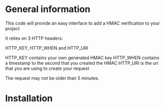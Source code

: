 General information
==========

This code will provide an easy interface to add a HMAC verification to your project

It relies on 3 HTTP headers:

HTTP_KEY, HTTP_WHEN and HTTP_URI

HTTP_KEY contains your own generated HMAC key
HTTP_WHEN contains a timestamp to the second that you created the HMAC
HTTP_URI is the uri that you are using to create your request

The request may not be older than 5 minutes.

Installation
==========
